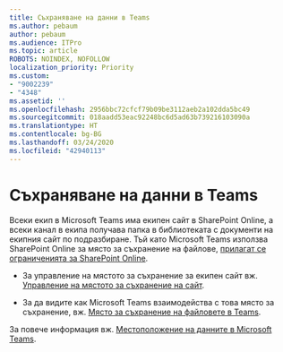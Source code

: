 ```yaml
---
title: Съхраняване на данни в Teams
ms.author: pebaum
author: pebaum
ms.audience: ITPro
ms.topic: article
ROBOTS: NOINDEX, NOFOLLOW
localization_priority: Priority
ms.custom:
- "9002239"
- "4348"
ms.assetid: ''
ms.openlocfilehash: 2956bbc72cfcf79b09be3112aeb2a102dda5bc49
ms.sourcegitcommit: 018aadd53eac92248bc6d5ad63b739216103090a
ms.translationtype: HT
ms.contentlocale: bg-BG
ms.lasthandoff: 03/24/2020
ms.locfileid: "42940113"
---
```

# <a name="teams-data-storage"></a>Съхраняване на данни в Teams

Всеки екип в Microsoft Teams има екипен сайт в SharePoint Online, а всеки канал в екипа получава папка в библиотеката с документи на екипния сайт по подразбиране. Тъй като Microsoft Teams използва SharePoint Online за място за съхранение на файлове, [прилагат се ограниченията за SharePoint Online](https://docs.microsoft.com/microsoftteams/limits-specifications-teams#storage).

- За управление на мястото за съхранение за екипен сайт вж. [Управление на мястото за съхранение на сайт](https://docs.microsoft.com/sharepoint/manage-site-collection-storage-limits#manage-individual-site-storage-limits).

- За да видите как Microsoft Teams взаимодейства с това място за съхранение, вж. [Място за съхранение на файловете в Teams](https://support.office.com/article/file-storage-in-teams-df5cc0a5-d1bb-414c-8870-46c6eb76686a).

За повече информация вж. [Местоположение на данните в Microsoft Teams](https://docs.microsoft.com/microsoftteams/location-of-data-in-teams).
